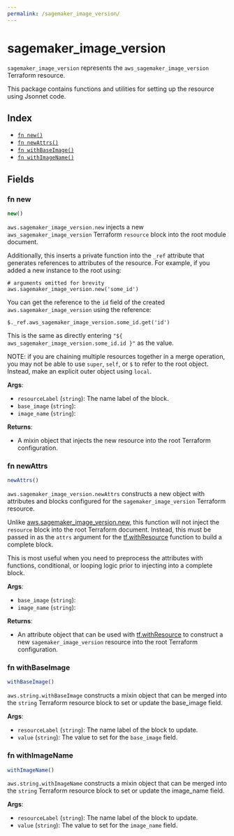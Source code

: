 ```yaml
---
permalink: /sagemaker_image_version/
---
```


# sagemaker_image_version

`sagemaker_image_version` represents the `aws_sagemaker_image_version` Terraform resource.



This package contains functions and utilities for setting up the resource using Jsonnet code.


## Index

* [`fn new()`](#fn-new)
* [`fn newAttrs()`](#fn-newattrs)
* [`fn withBaseImage()`](#fn-withbaseimage)
* [`fn withImageName()`](#fn-withimagename)

## Fields

### fn new

```ts
new()
```


`aws.sagemaker_image_version.new` injects a new `aws_sagemaker_image_version` Terraform `resource`
block into the root module document.

Additionally, this inserts a private function into the `_ref` attribute that generates references to attributes of the
resource. For example, if you added a new instance to the root using:

    # arguments omitted for brevity
    aws.sagemaker_image_version.new('some_id')

You can get the reference to the `id` field of the created `aws.sagemaker_image_version` using the reference:

    $._ref.aws_sagemaker_image_version.some_id.get('id')

This is the same as directly entering `"${ aws_sagemaker_image_version.some_id.id }"` as the value.

NOTE: if you are chaining multiple resources together in a merge operation, you may not be able to use `super`, `self`,
or `$` to refer to the root object. Instead, make an explicit outer object using `local`.

**Args**:
  - `resourceLabel` (`string`): The name label of the block.
  - `base_image` (`string`): 
  - `image_name` (`string`): 

**Returns**:
- A mixin object that injects the new resource into the root Terraform configuration.


### fn newAttrs

```ts
newAttrs()
```


`aws.sagemaker_image_version.newAttrs` constructs a new object with attributes and blocks configured for the `sagemaker_image_version`
Terraform resource.

Unlike [aws.sagemaker_image_version.new](#fn-new), this function will not inject the `resource`
block into the root Terraform document. Instead, this must be passed in as the `attrs` argument for the
[tf.withResource](https://github.com/tf-libsonnet/core/tree/main/docs#fn-withresource) function to build a complete block.

This is most useful when you need to preprocess the attributes with functions, conditional, or looping logic prior to
injecting into a complete block.

**Args**:
  - `base_image` (`string`): 
  - `image_name` (`string`): 

**Returns**:
  - An attribute object that can be used with [tf.withResource](https://github.com/tf-libsonnet/core/tree/main/docs#fn-withresource) to construct a new `sagemaker_image_version` resource into the root Terraform configuration.


### fn withBaseImage

```ts
withBaseImage()
```

`aws.string.withBaseImage` constructs a mixin object that can be merged into the `string`
Terraform resource block to set or update the base_image field.



**Args**:
  - `resourceLabel` (`string`): The name label of the block to update.
  - `value` (`string`): The value to set for the `base_image` field.


### fn withImageName

```ts
withImageName()
```

`aws.string.withImageName` constructs a mixin object that can be merged into the `string`
Terraform resource block to set or update the image_name field.



**Args**:
  - `resourceLabel` (`string`): The name label of the block to update.
  - `value` (`string`): The value to set for the `image_name` field.

